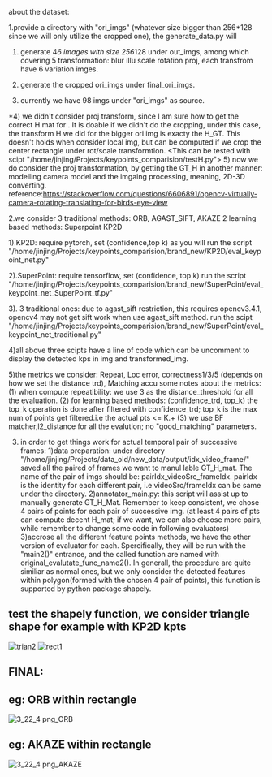 about the dataset:

1.provide a directory with "ori_imgs" (whatever size bigger than 256*128 since we will only utilize the cropped one), the generate_data.py will 
1) generate 4*6 images with size 256*128 under out_imgs,
among which covering 5 transformation: blur illu scale rotation proj, each transfrom have 6 variation imges.

2) generate the cropped ori_imgs under final_ori_imgs.

3) currently we have 98 imgs under "ori_imgs" as source.

*4) we didn't consider proj transform, since I am sure how to get the correct H mat for <cropped rectangle>. It is doable if we didn't do the cropping, under this case, the transform H we did for the bigger ori img is exacty the H_GT. This doesn't holds when consider local img, but can be computed if we crop the center rectangle under rot/scale transformtion.  <This can be tested with scipt "/home/jinjing/Projects/keypoints_comparision/testH.py">
5) now we do consider the proj transformation, by getting the GT_H in another manner: modelling camera model and the imgaing processing, meaning, 2D-3D converting. reference:https://stackoverflow.com/questions/6606891/opencv-virtually-camera-rotating-translating-for-birds-eye-view


2.we consider 3 traditional methods: ORB, AGAST_SIFT, AKAZE      2 learning based methods: Superpoint KP2D

1).KP2D: require pytorch, set (confidence,top k) as you will
run the script "/home/jinjing/Projects/keypoints_comparision/brand_new/KP2D/eval_keypoint_net.py"

2).SuperPoint: require tensorflow, set (confidence, top k)
run the script "/home/jinjing/Projects/keypoints_comparision/brand_new/SuperPoint/eval_keypoint_net_SuperPoint_tf.py"

3). 3 traditional ones: due to agast_sift restriction, this requires opencv3.4.1, opencv4 may not get sift work when use agast_sift method.
run the scipt "/home/jinjing/Projects/keypoints_comparision/brand_new/SuperPoint/eval_keypoint_net_traditional.py"

4)all above three scipts have a line of code which can be uncomment to display the detected kps in img and transformed_img.

5)the metrics we consider:   Repeat, Loc error, correctness1/3/5 (depends on how we set the distance trd), Matching accu
some notes about the metrics:
	(1) when compute repeatibility: we use 3 as the distance_threshold for all the evaluation.
	(2) for learning based methods: (confidence_trd, top_k)  the top_k operation is done after filtered with confidence_trd; top_k is the max num of points get filtered.i.e the actual pts <= K.+ 
	(3) we use BF matcher,l2_distance for all the evalution; no "good_matching" parameters.




3. in order to get things work for actual temporal pair of successive frames:
1)data preparation: under directory "/home/jinjing/Projects/data_old/new_data/output/idx_video_frame/"  saved all the paired of frames we want to manul lable GT_H_mat.    The name of the pair of imgs should be: pairIdx_videoSrc_frameIdx.  pairIdx is the identity for each different pair, i.e videoSrc/frameIdx can be same under the directory.
2)annotator_main.py: this script will assist up to manually generate GT_H_Mat. Remember to keep consistent, we chose 4 pairs of points for each pair of successive img. (at least 4 pairs of pts can compute decent H_mat; if we want, we can also choose more pairs, while remember to change some code in following evaluators)
3)accrose all the different feature points methods, we have the other version of evaluator for each. Spercifically, they will be run with the "main2()"  entrance, and the called function are named with original_evalutate_func_name2().
In generall, the procedure are quite similiar as normal ones, but we only consider the detected features within polygon(formed with the chosen 4 pair of points), this function is supported by python package shapely.

## test the shapely function, we consider triangle shape for example with KP2D kpts
![trian2](https://user-images.githubusercontent.com/57319627/142914558-10e8b537-63ca-44c2-8665-7ad0eda01b35.png)
![rect1](https://user-images.githubusercontent.com/57319627/142914561-b475f2a6-0849-4a64-9af2-46eafea5a7cb.png)

## FINAL:

## eg: ORB   within rectangle
![3_22_4 png_ORB](https://user-images.githubusercontent.com/57319627/142914887-2de28588-a121-4f0b-a1f5-b69ed88b2d07.png)

## eg: AKAZE  within rectangle
![3_22_4 png_AKAZE](https://user-images.githubusercontent.com/57319627/142914890-669721d7-bc94-4d11-a555-0b8d07ac5233.png)


